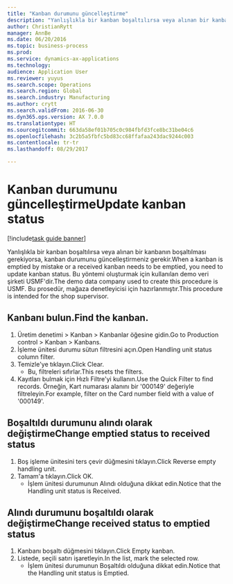 ```yaml
--- 
title: "Kanban durumunu güncelleştirme"
description: "Yanlışlıkla bir kanban boşaltılırsa veya alınan bir kanbanın boşaltılması gerekiyorsa, kanban durumunu güncelleştirmeniz gerekir."
author: ChristianRytt
manager: AnnBe
ms.date: 06/20/2016
ms.topic: business-process
ms.prod: 
ms.service: dynamics-ax-applications
ms.technology: 
audience: Application User
ms.reviewer: yuyus
ms.search.scope: Operations
ms.search.region: Global
ms.search.industry: Manufacturing
ms.author: crytt
ms.search.validFrom: 2016-06-30
ms.dyn365.ops.version: AX 7.0.0
ms.translationtype: HT
ms.sourcegitcommit: 663da58ef01b705c0c984fbfd3fce8bc31be04c6
ms.openlocfilehash: 3c2b5a5fbfc5bd83cc68ffafaa243dac9244c003
ms.contentlocale: tr-tr
ms.lasthandoff: 08/29/2017

---
```

# <a name="update-kanban-status"></a><span data-ttu-id="f6d6f-103">Kanban durumunu güncelleştirme</span><span class="sxs-lookup"><span data-stu-id="f6d6f-103">Update kanban status</span></span>

[!include[task guide banner](../../includes/task-guide-banner.md)]

<span data-ttu-id="f6d6f-104">Yanlışlıkla bir kanban boşaltılırsa veya alınan bir kanbanın boşaltılması gerekiyorsa, kanban durumunu güncelleştirmeniz gerekir.</span><span class="sxs-lookup"><span data-stu-id="f6d6f-104">When a kanban is emptied by mistake or a received kanban needs to be emptied, you need to update kanban status.</span></span> <span data-ttu-id="f6d6f-105">Bu yöntemi oluşturmak için kullanılan demo veri şirketi USMF'dir.</span><span class="sxs-lookup"><span data-stu-id="f6d6f-105">The demo data company used to create this procedure is USMF.</span></span> <span data-ttu-id="f6d6f-106">Bu prosedür, mağaza denetleyicisi için hazırlanmıştır.</span><span class="sxs-lookup"><span data-stu-id="f6d6f-106">This procedure is intended for the shop supervisor.</span></span>


## <a name="find-the-kanban"></a><span data-ttu-id="f6d6f-107">Kanbanı bulun.</span><span class="sxs-lookup"><span data-stu-id="f6d6f-107">Find the kanban.</span></span>
1. <span data-ttu-id="f6d6f-108">Üretim denetimi > Kanban > Kanbanlar öğesine gidin.</span><span class="sxs-lookup"><span data-stu-id="f6d6f-108">Go to Production control > Kanban > Kanbans.</span></span>
2. <span data-ttu-id="f6d6f-109">İşleme ünitesi durumu sütun filtresini açın.</span><span class="sxs-lookup"><span data-stu-id="f6d6f-109">Open Handling unit status column filter.</span></span>
3. <span data-ttu-id="f6d6f-110">Temizle'ye tıklayın.</span><span class="sxs-lookup"><span data-stu-id="f6d6f-110">Click Clear.</span></span>
    * <span data-ttu-id="f6d6f-111">Bu, filtreleri sıfırlar.</span><span class="sxs-lookup"><span data-stu-id="f6d6f-111">This resets the filters.</span></span>  
4. <span data-ttu-id="f6d6f-112">Kayıtları bulmak için Hızlı Filtre'yi kullanın.</span><span class="sxs-lookup"><span data-stu-id="f6d6f-112">Use the Quick Filter to find records.</span></span> <span data-ttu-id="f6d6f-113">Örneğin, Kart numarası alanını bir '000149' değeriyle filtreleyin.</span><span class="sxs-lookup"><span data-stu-id="f6d6f-113">For example, filter on the Card number field with a value of '000149'.</span></span>

## <a name="change-emptied-status-to-received-status"></a><span data-ttu-id="f6d6f-114">Boşaltıldı durumunu alındı olarak değiştirme</span><span class="sxs-lookup"><span data-stu-id="f6d6f-114">Change emptied status to received status</span></span>
1. <span data-ttu-id="f6d6f-115">Boş işleme ünitesini ters çevir düğmesini tıklayın.</span><span class="sxs-lookup"><span data-stu-id="f6d6f-115">Click Reverse empty handling unit.</span></span>
2. <span data-ttu-id="f6d6f-116">Tamam'a tıklayın.</span><span class="sxs-lookup"><span data-stu-id="f6d6f-116">Click OK.</span></span>
    * <span data-ttu-id="f6d6f-117">İşlem ünitesi durumunun Alındı olduğuna dikkat edin.</span><span class="sxs-lookup"><span data-stu-id="f6d6f-117">Notice that the Handling unit status is Received.</span></span>  

## <a name="change-received-status-to-emptied-status"></a><span data-ttu-id="f6d6f-118">Alındı durumunu boşaltıldı olarak değiştirme</span><span class="sxs-lookup"><span data-stu-id="f6d6f-118">Change received status to emptied status</span></span>
1. <span data-ttu-id="f6d6f-119">Kanbanı boşaltı düğmesini tıklayın.</span><span class="sxs-lookup"><span data-stu-id="f6d6f-119">Click Empty kanban.</span></span>
2. <span data-ttu-id="f6d6f-120">Listede, seçili satırı işaretleyin.</span><span class="sxs-lookup"><span data-stu-id="f6d6f-120">In the list, mark the selected row.</span></span>
    * <span data-ttu-id="f6d6f-121">İşlem ünitesi durumunun Boşaltıldı olduğuna dikkat edin.</span><span class="sxs-lookup"><span data-stu-id="f6d6f-121">Notice that the Handling unit status is Emptied.</span></span>  


